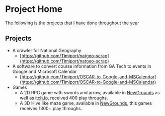 # Project Home

The following is the projects that I have done throughout the year

## Projects
* A crawler for National Geography
  * [https://github.com/Timiport/natgeo-scrap](https://github.com/Timiport/natgeo-scrap)
* A software to convert course information from GA Tech to events in Google and Microsoft Calendar
  * [https://github.com/Timiport/OSCAR-to-Google-and-MSCalendar](https://github.com/Timiport/OSCAR-to-Google-and-MSCalendar)
* Games
  * A 2D RPG game with swords and arrow, available in [NewGrounds](https://www.newgrounds.com/portal/view/802277?updated=1624822174) as well as [itch.io](https://agoodperson.itch.io/hanstale), received 400 play throughs.
  * A 3D Hive like maze game, available in [NewGrounds](https://www.newgrounds.com/portal/view/761523), this games receives 1300+ play throughs.
